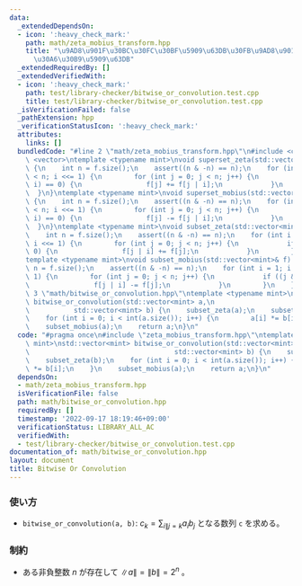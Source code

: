 ```yaml
---
data:
  _extendedDependsOn:
  - icon: ':heavy_check_mark:'
    path: math/zeta_mobius_transform.hpp
    title: "\u9AD8\u901F\u30BC\u30FC\u30BF\u5909\u63DB\u30FB\u9AD8\u901F\u30E1\u30D3\
      \u30A6\u30B9\u5909\u63DB"
  _extendedRequiredBy: []
  _extendedVerifiedWith:
  - icon: ':heavy_check_mark:'
    path: test/library-checker/bitwise_or_convolution.test.cpp
    title: test/library-checker/bitwise_or_convolution.test.cpp
  _isVerificationFailed: false
  _pathExtension: hpp
  _verificationStatusIcon: ':heavy_check_mark:'
  attributes:
    links: []
  bundledCode: "#line 2 \"math/zeta_mobius_transform.hpp\"\n#include <cassert>\n#include\
    \ <vector>\ntemplate <typename mint>\nvoid superset_zeta(std::vector<mint>& f)\
    \ {\n    int n = f.size();\n    assert((n & -n) == n);\n    for (int i = 1; i\
    \ < n; i <<= 1) {\n        for (int j = 0; j < n; j++) {\n            if ((j &\
    \ i) == 0) {\n                f[j] += f[j | i];\n            }\n        }\n  \
    \  }\n}\ntemplate <typename mint>\nvoid superset_mobius(std::vector<mint>& f)\
    \ {\n    int n = f.size();\n    assert((n & -n) == n);\n    for (int i = 1; i\
    \ < n; i <<= 1) {\n        for (int j = 0; j < n; j++) {\n            if ((j &\
    \ i) == 0) {\n                f[j] -= f[j | i];\n            }\n        }\n  \
    \  }\n}\ntemplate <typename mint>\nvoid subset_zeta(std::vector<mint>& f) {\n\
    \    int n = f.size();\n    assert((n & -n) == n);\n    for (int i = 1; i < n;\
    \ i <<= 1) {\n        for (int j = 0; j < n; j++) {\n            if ((j & i) ==\
    \ 0) {\n                f[j | i] += f[j];\n            }\n        }\n    }\n}\n\
    template <typename mint>\nvoid subset_mobius(std::vector<mint>& f) {\n    int\
    \ n = f.size();\n    assert((n & -n) == n);\n    for (int i = 1; i < n; i <<=\
    \ 1) {\n        for (int j = 0; j < n; j++) {\n            if ((j & i) == 0) {\n\
    \                f[j | i] -= f[j];\n            }\n        }\n    }\n}\n#line\
    \ 3 \"math/bitwise_or_convolution.hpp\"\ntemplate <typename mint>\nstd::vector<mint>\
    \ bitwise_or_convolution(std::vector<mint> a,\n                              \
    \           std::vector<mint> b) {\n    subset_zeta(a);\n    subset_zeta(b);\n\
    \    for (int i = 0; i < int(a.size()); i++) {\n        a[i] *= b[i];\n    }\n\
    \    subset_mobius(a);\n    return a;\n}\n"
  code: "#pragma once\n#include \"zeta_mobius_transform.hpp\"\ntemplate <typename\
    \ mint>\nstd::vector<mint> bitwise_or_convolution(std::vector<mint> a,\n     \
    \                                    std::vector<mint> b) {\n    subset_zeta(a);\n\
    \    subset_zeta(b);\n    for (int i = 0; i < int(a.size()); i++) {\n        a[i]\
    \ *= b[i];\n    }\n    subset_mobius(a);\n    return a;\n}\n"
  dependsOn:
  - math/zeta_mobius_transform.hpp
  isVerificationFile: false
  path: math/bitwise_or_convolution.hpp
  requiredBy: []
  timestamp: '2022-09-17 18:19:46+09:00'
  verificationStatus: LIBRARY_ALL_AC
  verifiedWith:
  - test/library-checker/bitwise_or_convolution.test.cpp
documentation_of: math/bitwise_or_convolution.hpp
layout: document
title: Bitwise Or Convolution
---
```


### 使い方
- `bitwise_or_convolution(a, b)`: $c_k = \displaystyle \sum_{i\|j=k}a_ib_j$ となる数列 `c` を求める。

### 制約
- ある非負整数 $n$ が存在して $\|a\|=\|b\|=2^n$ 。